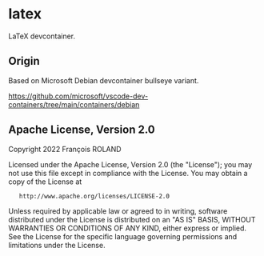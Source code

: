 # latex
LaTeX devcontainer.

## Origin

Based on Microsoft Debian devcontainer bullseye variant.

https://github.com/microsoft/vscode-dev-containers/tree/main/containers/debian


## Apache License, Version 2.0

Copyright 2022 François ROLAND

   Licensed under the Apache License, Version 2.0 (the "License");
   you may not use this file except in compliance with the License.
   You may obtain a copy of the License at

       http://www.apache.org/licenses/LICENSE-2.0

   Unless required by applicable law or agreed to in writing, software
   distributed under the License is distributed on an "AS IS" BASIS,
   WITHOUT WARRANTIES OR CONDITIONS OF ANY KIND, either express or implied.
   See the License for the specific language governing permissions and
   limitations under the License.
